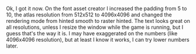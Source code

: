 ﻿Ok, I got it now. On the font asset creator I increased the padding from 5 to 10, the atlas resolution from 512x512 to 4096x4096 and changed the rendering mode from hinted smooth to raster hinted. The text looks great on all resolutions, unless I resize the window while the game is running, but I guess that's the way it is. I may have exaggerated on the numbers (like 4096x4096 resolution), but at least I know it works, I can try lower numbers later.

